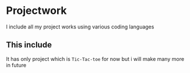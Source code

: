 # Projectwork
I include all my project works using various coding languages

## This include
It has only project which is `Tic-Tac-toe` for now but i will make many more in future